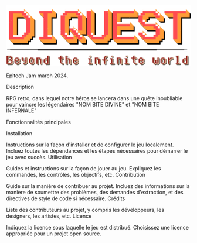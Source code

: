 ![Alt text](/src/world/assets/diquest_logo.png "Logo")

Epitech Jam  march 2024.

Description

RPG retro, dans lequel notre héros se lancera dans une quête inoubliable pour vaincre les légendaires "NOM BITE DIVINE" et "NOM BITE INFERNALE" 

Fonctionnalités principales

Installation

Instructions sur la façon d'installer et de configurer le jeu localement. Incluez toutes les dépendances et les étapes nécessaires pour démarrer le jeu avec succès.
Utilisation

Guides et instructions sur la façon de jouer au jeu. Expliquez les commandes, les contrôles, les objectifs, etc.
Contribution

Guide sur la manière de contribuer au projet. Incluez des informations sur la manière de soumettre des problèmes, des demandes d'extraction, et des directives de style de code si nécessaire.
Crédits

Liste des contributeurs au projet, y compris les développeurs, les designers, les artistes, etc.
Licence

Indiquez la licence sous laquelle le jeu est distribué. Choisissez une licence appropriée pour un projet open source.

